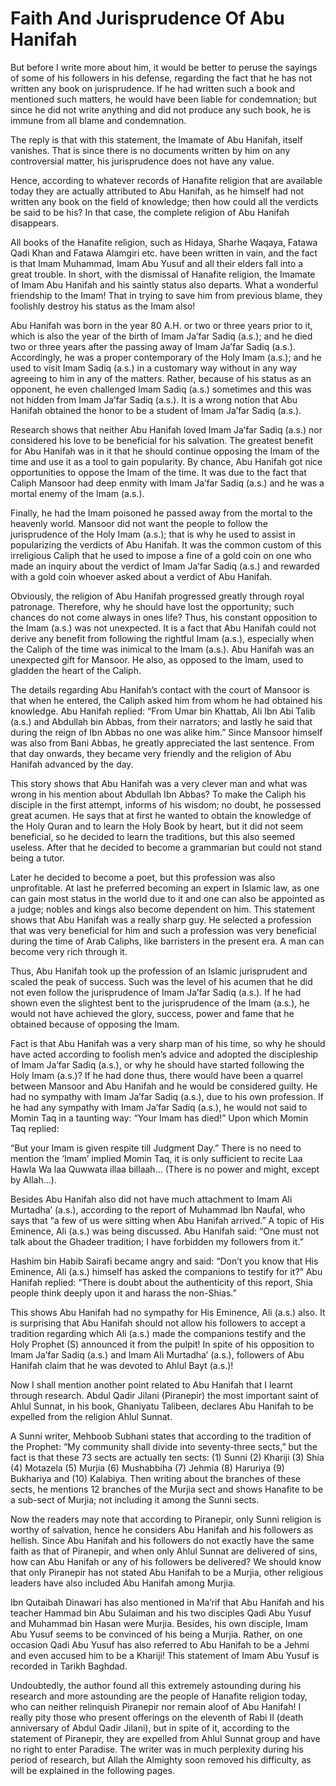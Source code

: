 Faith And Jurisprudence Of Abu Hanifah
======================================

But before I write more about him, it would be better to peruse the
sayings of some of his followers in his defense, regarding the fact that
he has not written any book on jurisprudence. If he had written such a
book and mentioned such matters, he would have been liable for
condemnation; but since he did not write anything and did not produce
any such book, he is immune from all blame and condemnation.

The reply is that with this statement, the Imamate of Abu Hanifah,
itself vanishes. That is since there is no documents written by him on
any controversial matter, his jurisprudence does not have any value.

Hence, according to whatever records of Hanafite religion that are
available today they are actually attributed to Abu Hanifah, as he
himself had not written any book on the field of knowledge; then how
could all the verdicts be said to be his? In that case, the complete
religion of Abu Hanifah disappears.

All books of the Hanafite religion, such as Hidaya, Sharhe Waqaya,
Fatawa Qadi Khan and Fatawa Alamgiri etc. have been written in vain, and
the fact is that Imam Muhammad, Imam Abu Yusuf and all their elders fall
into a great trouble. In short, with the dismissal of Hanafite religion,
the Imamate of Imam Abu Hanifah and his saintly status also departs.
What a wonderful friendship to the Imam! That in trying to save him from
previous blame, they foolishly destroy his status as the Imam also!

Abu Hanifah was born in the year 80 A.H. or two or three years prior to
it, which is also the year of the birth of Imam Ja’far Sadiq (a.s.); and
he died two or three years after the passing away of Imam Ja’far Sadiq
(a.s.). Accordingly, he was a proper contemporary of the Holy Imam
(a.s.); and he used to visit Imam Sadiq (a.s.) in a customary way
without in any way agreeing to him in any of the matters. Rather,
because of his status as an opponent, he even challenged Imam Sadiq
(a.s.) sometimes and this was not hidden from Imam Ja’far Sadiq (a.s.).
It is a wrong notion that Abu Hanifah obtained the honor to be a student
of Imam Ja’far Sadiq (a.s.).

Research shows that neither Abu Hanifah loved Imam Ja’far Sadiq (a.s.)
nor considered his love to be beneficial for his salvation. The greatest
benefit for Abu Hanifah was in it that he should continue opposing the
Imam of the time and use it as a tool to gain popularity. By chance, Abu
Hanifah got nice opportunities to oppose the Imam of the time. It was
due to the fact that Caliph Mansoor had deep enmity with Imam Ja’far
Sadiq (a.s.) and he was a mortal enemy of the Imam (a.s.).

Finally, he had the Imam poisoned he passed away from the mortal to the
heavenly world. Mansoor did not want the people to follow the
jurisprudence of the Holy Imam (a.s.); that is why he used to assist in
popularizing the verdicts of Abu Hanifah. It was the common custom of
this irreligious Caliph that he used to impose a fine of a gold coin on
one who made an inquiry about the verdict of Imam Ja’far Sadiq (a.s.)
and rewarded with a gold coin whoever asked about a verdict of Abu
Hanifah.

Obviously, the religion of Abu Hanifah progressed greatly through royal
patronage. Therefore, why he should have lost the opportunity; such
chances do not come always in ones life? Thus, his constant opposition
to the Imam (a.s.) was not unexpected. It is a fact that Abu Hanifah
could not derive any benefit from following the rightful Imam (a.s.),
especially when the Caliph of the time was inimical to the Imam (a.s.).
Abu Hanifah was an unexpected gift for Mansoor. He also, as opposed to
the Imam, used to gladden the heart of the Caliph.

The details regarding Abu Hanifah’s contact with the court of Mansoor is
that when he entered, the Caliph asked him from whom he had obtained his
knowledge. Abu Hanifah replied: “From Umar bin Khattab, Ali Ibn Abi
Talib (a.s.) and Abdullah bin Abbas, from their narrators; and lastly he
said that during the reign of Ibn Abbas no one was alike him.” Since
Mansoor himself was also from Bani Abbas, he greatly appreciated the
last sentence. From that day onwards, they became very friendly and the
religion of Abu Hanifah advanced by the day.

This story shows that Abu Hanifah was a very clever man and what was
wrong in his mention about Abdullah Ibn Abbas? To make the Caliph his
disciple in the first attempt, informs of his wisdom; no doubt, he
possessed great acumen. He says that at first he wanted to obtain the
knowledge of the Holy Quran and to learn the Holy Book by heart, but it
did not seem beneficial, so he decided to learn the traditions, but this
also seemed useless. After that he decided to become a grammarian but
could not stand being a tutor.

Later he decided to become a poet, but this profession was also
unprofitable. At last he preferred becoming an expert in Islamic law, as
one can gain most status in the world due to it and one can also be
appointed as a judge; nobles and kings also become dependent on him.
This statement shows that Abu Hanifah was a really sharp guy. He
selected a profession that was very beneficial for him and such a
profession was very beneficial during the time of Arab Caliphs, like
barristers in the present era. A man can become very rich through it.

Thus, Abu Hanifah took up the profession of an Islamic jurisprudent and
scaled the peak of success. Such was the level of his acumen that he did
not even follow the jurisprudence of Imam Ja’far Sadiq (a.s.). If he had
shown even the slightest bent to the jurisprudence of the Imam (a.s.),
he would not have achieved the glory, success, power and fame that he
obtained because of opposing the Imam.

Fact is that Abu Hanifah was a very sharp man of his time, so why he
should have acted according to foolish men’s advice and adopted the
discipleship of Imam Ja’far Sadiq (a.s.), or why he should have started
following the Holy Imam (a.s.)? If he had done thus, there would have
been a quarrel between Mansoor and Abu Hanifah and he would be
considered guilty. He had no sympathy with Imam Ja’far Sadiq (a.s.), due
to his own profession. If he had any sympathy with Imam Ja’far Sadiq
(a.s.), he would not said to Momin Taq in a taunting way: “Your Imam has
died!” Upon which Momin Taq replied:

“But your Imam is given respite till Judgment Day.” There is no need to
mention the ‘Imam’ implied Momin Taq, it is only sufficient to recite
Laa Hawla Wa laa Quwwata illaa billaah… (There is no power and might,
except by Allah…).

Besides Abu Hanifah also did not have much attachment to Imam Ali
Murtadha’ (a.s.), according to the report of Muhammad Ibn Naufal, who
says that “a few of us were sitting when Abu Hanifah arrived.” A topic
of His Eminence, Ali (a.s.) was being discussed. Abu Hanifah said: “One
must not talk about the Ghadeer tradition; I have forbidden my followers
from it.”

Hashim bin Habib Sairafi became angry and said: “Don’t you know that His
Eminence, Ali (a.s.) himself has asked the companions to testify for
it?” Abu Hanifah replied: “There is doubt about the authenticity of this
report, Shia people think deeply upon it and harass the non-Shias.”

This shows Abu Hanifah had no sympathy for His Eminence, Ali (a.s.)
also. It is surprising that Abu Hanifah should not allow his followers
to accept a tradition regarding which Ali (a.s.) made the companions
testify and the Holy Prophet (S) announced it from the pulpit! In spite
of his opposition to Imam Ja’far Sadiq (a.s.) and Imam Ali Murtadha’
(a.s.), followers of Abu Hanifah claim that he was devoted to Ahlul Bayt
(a.s.)!

Now I shall mention another point related to Abu Hanifah that I learnt
through research. Abdul Qadir Jilani (Piranepir) the most important
saint of Ahlul Sunnat, in his book, Ghaniyatu Talibeen, declares Abu
Hanifah to be expelled from the religion Ahlul Sunnat.

A Sunni writer, Mehboob Subhani states that according to the tradition
of the Prophet: “My community shall divide into seventy-three sects,”
but the fact is that these 73 sects are actually ten sects: (1) Sunni
(2) Khariji (3) Shia (4) Motazela (5) Murjia (6) Mushabbiha (7) Jehmia
(8) Haruriya (9) Bukhariya and (10) Kalabiya. Then writing about the
branches of these sects, he mentions 12 branches of the Murjia sect and
shows Hanafite to be a sub-sect of Murjia; not including it among the
Sunni sects.

Now the readers may note that according to Piranepir, only Sunni
religion is worthy of salvation, hence he considers Abu Hanifah and his
followers as hellish. Since Abu Hanifah and his followers do not exactly
have the same faith as that of Piranepir, and when only Ahlul Sunnat are
delivered of sins, how can Abu Hanifah or any of his followers be
delivered? We should know that only Piranepir has not stated Abu Hanifah
to be a Murjia, other religious leaders have also included Abu Hanifah
among Murjia.

Ibn Qutaibah Dinawari has also mentioned in Ma’rif that Abu Hanifah and
his teacher Hammad bin Abu Sulaiman and his two disciples Qadi Abu Yusuf
and Muhammad bin Hasan were Murjia. Besides, his own disciple, Imam Abu
Yusuf seems to be convinced of his being a Murjia. Rather, on one
occasion Qadi Abu Yusuf has also referred to Abu Hanifah to be a Jehmi
and even accused him to be a Khariji! This statement of Imam Abu Yusuf
is recorded in Tarikh Baghdad.

Undoubtedly, the author found all this extremely astounding during his
research and more astounding are the people of Hanafite religion today,
who can neither relinquish Piranepir nor remain aloof of Abu Hanifah! I
really pity those who present offerings on the eleventh of Rabi II
(death anniversary of Abdul Qadir Jilani), but in spite of it, according
to the statement of Piranepir, they are expelled from Ahlul Sunnat group
and have no right to enter Paradise. The writer was in much perplexity
during his period of research, but Allah the Almighty soon removed his
difficulty, as will be explained in the following pages.


